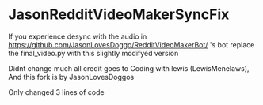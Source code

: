 # JasonRedditVideoMakerSyncFix
If you experience desync with the audio in https://github.com/JasonLovesDoggo/RedditVideoMakerBot/ 's bot
replace the final_video.py with this slightly modifyed version

Didnt change much all credit goes to Coding with lewis (LewisMenelaws), And this fork is by JasonLovesDoggos


Only changed 3 lines of code
